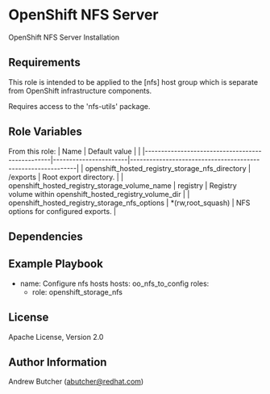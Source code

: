 OpenShift NFS Server
====================

OpenShift NFS Server Installation

Requirements
------------

This role is intended to be applied to the [nfs] host group which is
separate from OpenShift infrastructure components.

Requires access to the 'nfs-utils' package.

Role Variables
--------------

From this role:
| Name                                            | Default value         |                                                             |
|-------------------------------------------------|-----------------------|-------------------------------------------------------------|
| openshift_hosted_registry_storage_nfs_directory | /exports              | Root export directory.                                      |
| openshift_hosted_registry_storage_volume_name   | registry              | Registry volume within openshift_hosted_registry_volume_dir |
| openshift_hosted_registry_storage_nfs_options   | *(rw,root_squash)     | NFS options for configured exports.                         |


Dependencies
------------

Example Playbook
----------------

- name: Configure nfs hosts
  hosts: oo_nfs_to_config
  roles:
  - role: openshift_storage_nfs

License
-------

Apache License, Version 2.0

Author Information
------------------

Andrew Butcher (abutcher@redhat.com)
